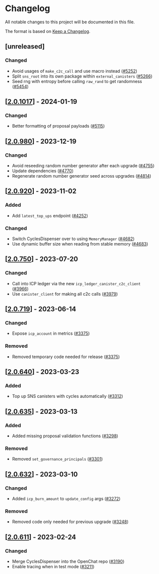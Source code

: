 # Changelog
All notable changes to this project will be documented in this file.

The format is based on [Keep a Changelog](https://keepachangelog.com/en/1.0.0/).

## [unreleased]

### Changed

- Avoid usages of `make_c2c_call` and use macro instead ([#5252](https://github.com/open-chat-labs/open-chat/pull/5252))
- Split `sns_root` into its own package within `external_canisters` ([#5266](https://github.com/open-chat-labs/open-chat/pull/5266))
- Seed rng with entropy before calling `raw_rand` to get randomness ([#5454](https://github.com/open-chat-labs/open-chat/pull/5454))

## [[2.0.1017](https://github.com/open-chat-labs/open-chat/releases/tag/v2.0.1017-cycles_dispenser)] - 2024-01-19

### Changed

- Better formatting of proposal payloads ([#5115](https://github.com/open-chat-labs/open-chat/pull/5115))

## [[2.0.980](https://github.com/open-chat-labs/open-chat/releases/tag/v2.0.980-cycles_dispenser)] - 2023-12-19

### Changed

- Avoid reseeding random number generator after each upgrade ([#4755](https://github.com/open-chat-labs/open-chat/pull/4755))
- Update dependencies ([#4770](https://github.com/open-chat-labs/open-chat/pull/4770))
- Regenerate random number generator seed across upgrades ([#4814](https://github.com/open-chat-labs/open-chat/pull/4814))

## [[2.0.920](https://github.com/open-chat-labs/open-chat/releases/tag/v2.0.920-cycles_dispenser)] - 2023-11-02

### Added

- Add `latest_top_ups` endpoint ([#4252](https://github.com/open-chat-labs/open-chat/pull/4252))

### Changed

- Switch CyclesDispenser over to using `MemoryManager` ([#4682](https://github.com/open-chat-labs/open-chat/pull/4682))
- Use dynamic buffer size when reading from stable memory ([#4683](https://github.com/open-chat-labs/open-chat/pull/4683))

## [[2.0.750](https://github.com/open-chat-labs/open-chat/releases/tag/v2.0.750-cycles_dispenser)] - 2023-07-20

### Changed

- Call into ICP ledger via the new `icp_ledger_canister_c2c_client` ([#3966](https://github.com/open-chat-labs/open-chat/pull/3966))
- Use `canister_client` for making all c2c calls ([#3979](https://github.com/open-chat-labs/open-chat/pull/3979))

## [[2.0.719](https://github.com/open-chat-labs/open-chat/releases/tag/v2.0.719-cycles_dispenser)] - 2023-06-14

### Changed

- Expose `icp_account` in metrics ([#3375](https://github.com/open-chat-labs/open-chat/pull/3728))

### Removed

- Removed temporary code needed for release ([#3375](https://github.com/open-chat-labs/open-chat/pull/3375))

## [[2.0.640](https://github.com/open-chat-labs/open-chat/releases/tag/v2.0.640-cycles_dispenser)] - 2023-03-23

### Added

- Top up SNS canisters with cycles automatically ([#3312](https://github.com/open-chat-labs/open-chat/pull/3312))

## [[2.0.635](https://github.com/open-chat-labs/open-chat/releases/tag/v2.0.635-cycles_dispenser)] - 2023-03-13

### Added

- Added missing proposal validation functions ([#3298](https://github.com/open-chat-labs/open-chat/pull/3298))

### Removed

- Removed `set_governance_principals` ([#3301](https://github.com/open-chat-labs/open-chat/pull/3301))

## [[2.0.632](https://github.com/open-chat-labs/open-chat/releases/tag/v2.0.632-cycles_dispenser)] - 2023-03-10

### Changed

- Added `icp_burn_amount` to `update_config` args ([#3272](https://github.com/open-chat-labs/open-chat/pull/3272))

### Removed

- Removed code only needed for previous upgrade ([#3248](https://github.com/open-chat-labs/open-chat/pull/3248))

## [[2.0.611](https://github.com/open-chat-labs/open-chat/releases/tag/v2.0.611-cycles_dispenser)] - 2023-02-24

### Changed

- Merge CyclesDispenser into the OpenChat repo ([#3190](https://github.com/open-chat-labs/open-chat/pull/3190))
- Enable tracing when in test mode ([#3211](https://github.com/open-chat-labs/open-chat/pull/3211))
